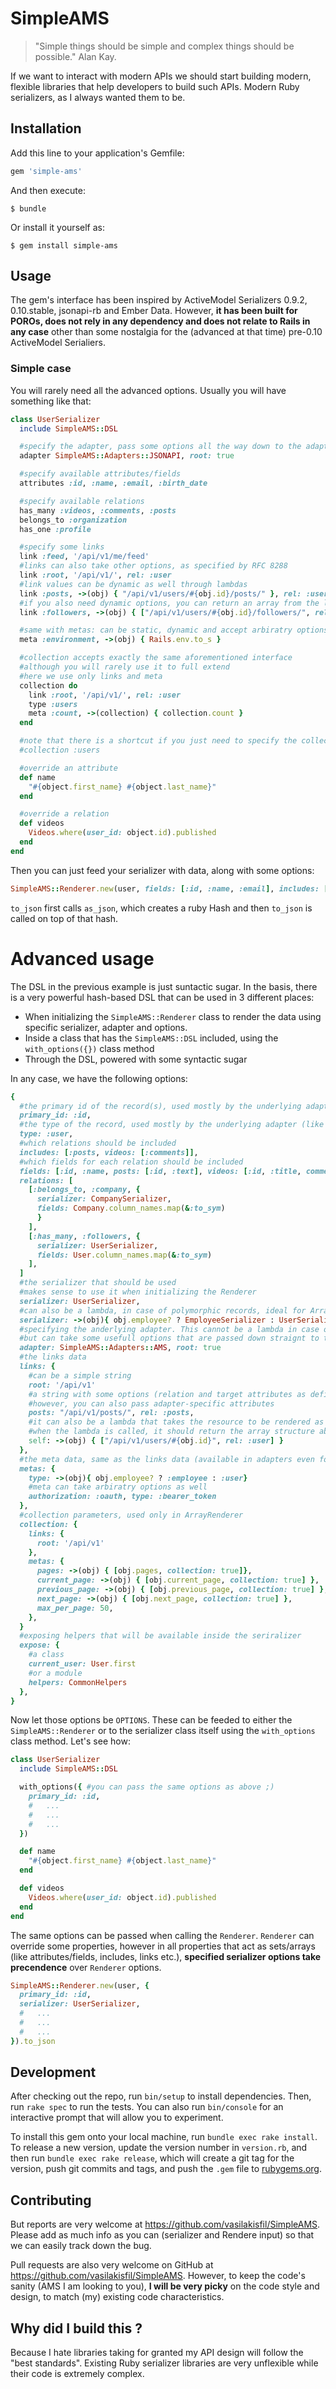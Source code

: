 # SimpleAMS
> "Simple things should be simple and complex things should be possible." Alan Kay.

If we want to interact with modern APIs we should start building modern, flexible libraries
that help developers to build such APIs. Modern Ruby serializers, as I always wanted them to be.

## Installation

Add this line to your application's Gemfile:

```ruby
gem 'simple-ams'
```

And then execute:

    $ bundle

Or install it yourself as:

    $ gem install simple-ams

## Usage
The gem's interface has been inspired by ActiveModel Serializers 0.9.2, 0.10.stable, jsonapi-rb and Ember Data.
However, **it has been built for POROs, does not rely in any dependency and does not relate to Rails in any case** other than
some nostalgia for the (advanced at that time) pre-0.10 ActiveModel Serialiers.


### Simple case

You will rarely need all the advanced options. Usually you will have something like that:

```ruby
class UserSerializer
  include SimpleAMS::DSL

  #specify the adapter, pass some options all the way down to the adapter
  adapter SimpleAMS::Adapters::JSONAPI, root: true

  #specify available attributes/fields
  attributes :id, :name, :email, :birth_date

  #specify available relations
  has_many :videos, :comments, :posts
  belongs_to :organization
  has_one :profile

  #specify some links
  link :feed, '/api/v1/me/feed'
  #links can also take other options, as specified by RFC 8288
  link :root, '/api/v1/', rel: :user
  #link values can be dynamic as well through lambdas
  link :posts, ->(obj) { "/api/v1/users/#{obj.id}/posts/" }, rel: :user
  #if you also need dynamic options, you can return an array from the lambda
  link :followers, ->(obj) { ["/api/v1/users/#{obj.id}/followers/", rel: obj.type] }

  #same with metas: can be static, dynamic and accept arbiratry options
  meta :environment, ->(obj) { Rails.env.to_s }

  #collection accepts exactly the same aforementioned interface
  #although you will rarely use it to full extend
  #here we use only links and meta
  collection do
    link :root, '/api/v1/', rel: :user
    type :users
    meta :count, ->(collection) { collection.count }
  end

  #note that there is a shortcut if you just need to specify the collection name/type:
  #collection :users

  #override an attribute
  def name
    "#{object.first_name} #{object.last_name}"
  end

  #override a relation
  def videos
    Videos.where(user_id: object.id).published
  end
end
```

Then you can just feed your serializer with data, along with some options:

```ruby
SimpleAMS::Renderer.new(user, fields: [:id, :name, :email], includes: [:videos]).to_json
```
`to_json` first calls `as_json`, which creates a ruby Hash and then `to_json` is called
on top of that hash.


# Advanced usage
The DSL in the previous example is just suntactic sugar. In the basis, there is a very powerful
hash-based DSL that can be used in 3 different places:

* When initializing the `SimpleAMS::Renderer` class to render the data using specific serializer, adapter and options.
* Inside a class that has the `SimpleAMS::DSL` included, using the `with_options({})` class method
* Through the DSL, powered with some syntactic sugar

In any case, we have the following options:

```ruby
{
  #the primary id of the record(s), used mostly by the underlying adapter (like JSONAPI)
  primary_id: :id,
  #the type of the record, used mostly by the underlying adapter (like JSONAPI)
  type: :user,
  #which relations should be included
  includes: [:posts, videos: [:comments]],
  #which fields for each relation should be included
  fields: [:id, :name, posts: [:id, :text], videos: [:id, :title, comments: [:id, :text]]] #overrides includes when association is specified
  relations: [
    [:belongs_to, :company, {
      serializer: CompanySerializer,
      fields: Company.column_names.map(&:to_sym)
      }
    ],
    [:has_many, :followers, {
      serializer: UserSerializer,
      fields: User.column_names.map(&:to_sym)
    ],
  ]
  #the serializer that should be used
  #makes sense to use it when initializing the Renderer
  serializer: UserSerializer,
  #can also be a lambda, in case of polymorphic records, ideal for ArrayRenderer
  serializer: ->(obj){ obj.employee? ? EmployeeSerializer : UserSerializer }
  #specifying the anderlying adapter. This cannot be a lambda in case of ArrayRenderer,
  #but can take some usefull options that are passed down straignt to the adapter class.
  adapter: SimpleAMS::Adapters::AMS, root: true
  #the links data
  links: {
    #can be a simple string
    root: '/api/v1'
    #a string with some options (relation and target attributes as defined by RFC8288
    #however, you can also pass adapter-specific attributes
    posts: "/api/v1/posts/", rel: :posts,
    #it can also be a lambda that takes the resource to be rendered as a param
    #when the lambda is called, it should return the array structure above
    self: ->(obj) { ["/api/v1/users/#{obj.id}", rel: :user] }
  },
  #the meta data, same as the links data (available in adapters even for sinlge records)
  metas: {
    type: ->(obj){ obj.employee? ? :employee : :user}
    #meta can take arbiratry options as well
    authorization: :oauth, type: :bearer_token
  },
  #collection parameters, used only in ArrayRenderer
  collection: {
    links: {
      root: '/api/v1'
    },
    metas: {
      pages: ->(obj) { [obj.pages, collection: true]},
      current_page: ->(obj) { [obj.current_page, collection: true] },
      previous_page: ->(obj) { [obj.previous_page, collection: true] },
      next_page: ->(obj) { [obj.next_page, collection: true] },
      max_per_page: 50,
    },
  }
  #exposing helpers that will be available inside the seriralizer
  expose: {
    #a class
    current_user: User.first
    #or a module
    helpers: CommonHelpers
  },
}
```

Now let those options be `OPTIONS`. These can be feeded to either the `SimpleAMS::Renderer`
or to the serializer class itself using the `with_options` class method. Let's see how:

```ruby
class UserSerializer
  include SimpleAMS::DSL

  with_options({ #you can pass the same options as above ;)
    primary_id: :id,
    #   ...
    #   ...
    #   ...
  })

  def name
    "#{object.first_name} #{object.last_name}"
  end

  def videos
    Videos.where(user_id: object.id).published
  end
end
```

The same options can be passed when calling the `Renderer`. `Renderer` can override
some properties, however in all properties that act as sets/arrays (like
attributes/fields, includes, links etc.), **specified serializer options take precendence** over
`Renderer` options.

```ruby
SimpleAMS::Renderer.new(user, {
  primary_id: :id,
  serializer: UserSerializer,
  #   ...
  #   ...
  #   ...
}).to_json

```
## Development

After checking out the repo, run `bin/setup` to install dependencies. Then, run `rake spec` to run the tests. You can also run `bin/console` for an interactive prompt that will allow you to experiment.

To install this gem onto your local machine, run `bundle exec rake install`. To release a new version, update the version number in `version.rb`, and then run `bundle exec rake release`, which will create a git tag for the version, push git commits and tags, and push the `.gem` file to [rubygems.org](https://rubygems.org).

## Contributing
But reports are very welcome at https://github.com/vasilakisfil/SimpleAMS. Please add as much info as you can (serializer and Rendere input)
so that we can easily track down the bug.

Pull requests are also very welcome on GitHub at https://github.com/vasilakisfil/SimpleAMS.
However, to keep the code's sanity (AMS I am looking to you), **I will be very picky** on the code style and design,
to match (my) existing code characteristics.

## Why did I build this ?
Because I hate libraries taking for granted my API design will follow the "best standards".
Existing Ruby serializer libraries are very unflexible while their code is extremely complex.
